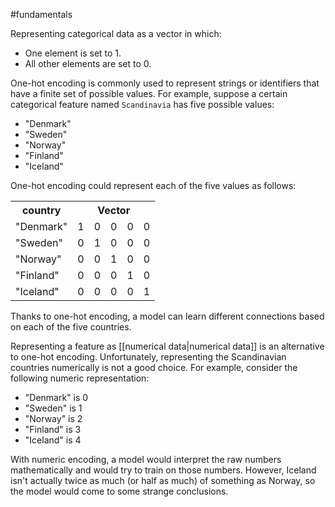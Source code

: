 #fundamentals

Representing categorical data as a vector in which:

<ul>
<li>One element is set to 1.</li>
<li>All other elements are set to 0.</li>
</ul>

One-hot encoding is commonly used to represent strings or identifiers that
have a finite set of possible values.
For example, suppose a certain categorical feature named
<code translate="no" dir="ltr">Scandinavia</code> has five possible values:

<ul>
<li>&quot;Denmark&quot;</li>
<li>&quot;Sweden&quot;</li>
<li>&quot;Norway&quot;</li>
<li>&quot;Finland&quot;</li>
<li>&quot;Iceland&quot;</li>
</ul>

One-hot encoding could represent each of the five values as follows:

<table>
  <tr><th>country</th> <th colspan=5">Vector</th></tr>
  <tr><td>"Denmark"</td> <td>1</td> <td>0</td> <td>0</td> <td>0</td>
      <td>0</td></tr>
  <tr><td>"Sweden"</td> <td>0</td> <td>1</td> <td>0</td> <td>0</td>
      <td>0</td></tr>
  <tr><td>"Norway"</td> <td>0</td> <td>0</td> <td>1</td> <td>0</td>
      <td>0</td></tr>
  <tr><td>"Finland"</td> <td>0</td> <td>0</td> <td>0</td> <td>1</td>
      <td>0</td></tr>
  <tr><td>"Iceland"</td> <td>0</td> <td>0</td> <td>0</td> <td>0</td>
      <td>1</td></tr>
</table>

Thanks to one-hot encoding, a model can learn different connections
based on each of the five countries.

Representing a feature as [[numerical data|numerical data]] is an
alternative to one-hot encoding. Unfortunately, representing the
Scandinavian countries numerically is not a good choice. For example,
consider the following numeric representation:

<ul>
<li>&quot;Denmark&quot; is 0</li>
<li>&quot;Sweden&quot; is 1</li>
<li>&quot;Norway&quot; is 2</li>
<li>&quot;Finland&quot; is 3</li>
<li>&quot;Iceland&quot; is 4</li>
</ul>

With numeric encoding, a model would interpret the raw numbers
mathematically and would try to train on those numbers.
However, Iceland isn&#39;t actually twice as much (or half as much) of
something as Norway, so the model would come to some strange conclusions.

